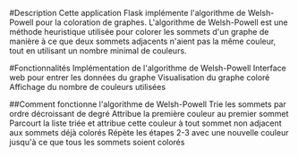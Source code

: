 #Description
Cette application Flask implémente l'algorithme de Welsh-Powell pour la coloration de graphes. L'algorithme de Welsh-Powell est une méthode heuristique utilisée pour colorer les sommets d'un graphe de manière à ce que deux sommets adjacents n'aient pas la même couleur, tout en utilisant un nombre minimal de couleurs.

#Fonctionnalités
Implémentation de l'algorithme de Welsh-Powell
Interface web pour entrer les données du graphe
Visualisation du graphe coloré
Affichage du nombre de couleurs utilisées


##Comment fonctionne l'algorithme de Welsh-Powell
Trie les sommets par ordre décroissant de degré
Attribue la première couleur au premier sommet
Parcourt la liste triée et attribue cette couleur à tout sommet non adjacent aux sommets déjà colorés
Répète les étapes 2-3 avec une nouvelle couleur jusqu'à ce que tous les sommets soient colorés
